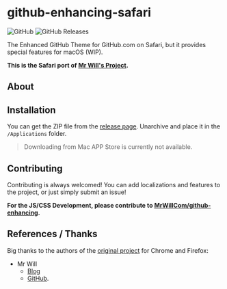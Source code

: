 # github-enhancing-safari

![GitHub](https://img.shields.io/github/license/aeilot/github-enhancing-safari) ![GitHub Releases](https://img.shields.io/github/downloads/aeilot/github-enhancing-safari/latest/total)

The Enhanced GitHub Theme for GitHub.com on Safari, but it provides special features for macOS (WIP).

**This is the Safari port of [Mr Will's Project](https://github.com/MrWillCom/github-enhancing).**

## About

## Installation

You can get the ZIP file from the [release page](https://github.com/aeilot/github-enhancing-safari/releases). Unarchive and place it in the `/Applications` folder.

> Downloading from Mac APP Store is currently not available.

## Contributing

Contributing is always welcomed! You can add localizations and features to the project, or just simply submit an issue!

**For the JS/CSS Development, please contribute to [MrWillCom/github-enhancing](https://github.com/MrWillCom/github-enhancing).**

## References / Thanks

Big thanks to the authors of the [original project](https://github.com/MrWillCom/github-enhancing) for Chrome and Firefox: 
- Mr Will 
  - [Blog](https://mrwillcom.github.io) 
  - [GitHub](https://github.com/MrWillCom).

